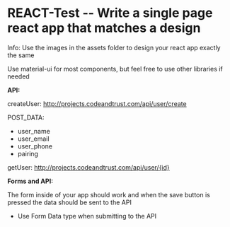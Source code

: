 # REACT-Test -- Write a single page react app that matches a design

Info:
Use the images in the assets folder to design your react app exactly the same

Use material-ui for most components, but feel free to use other libraries if needed

**API:**

createUser: http://projects.codeandtrust.com/api/user/create

POST_DATA:
- user_name
- user_email
- user_phone
- pairing

getUser: http://projects.codeandtrust.com/api/user/{id}

**Forms and API:**

The form inside of your app should work and when the save button is pressed the data should be sent to the API

* Use Form Data type when submitting to the API
